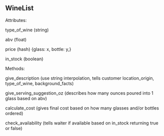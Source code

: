 ## WineList

Attributes:

type_of_wine (string)

abv (float)

price (hash) {glass: x, bottle: y,}

in_stock (boolean)

Methods:

give_description (use string interpolation, tells customer location_origin, type_of_wine, background_facts)

give_serving_suggestion_oz (describes how many ounces poured into 1 glass based on abv)

calculate_cost (gives final cost based on how many glasses and/or bottles ordered)

check_availability (tells waiter if available based on in_stock returning true or false)
